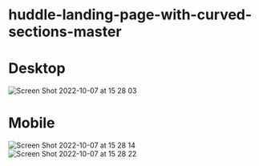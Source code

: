 # huddle-landing-page-with-curved-sections-master

# Desktop
![Screen Shot 2022-10-07 at 15 28 03](https://user-images.githubusercontent.com/73247644/194553394-98769ba5-23e2-4166-a4f9-30fba1dcadca.png)

# Mobile
![Screen Shot 2022-10-07 at 15 28 14](https://user-images.githubusercontent.com/73247644/194553417-ea8ce90f-5395-4e9b-9bf4-1ee3d3476d2c.png)
![Screen Shot 2022-10-07 at 15 28 22](https://user-images.githubusercontent.com/73247644/194553414-5d6c73f8-4ccc-4a4a-9524-1dfaad5512c7.png)

